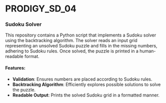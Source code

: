 # PRODIGY_SD_04
### Sudoku Solver

This repository contains a Python script that implements a Sudoku solver using the backtracking algorithm. The solver reads an input grid representing an unsolved Sudoku puzzle and fills in the missing numbers, adhering to Sudoku rules. Once solved, the puzzle is printed in a human-readable format.

#### Features:
- **Validation**: Ensures numbers are placed according to Sudoku rules.
- **Backtracking Algorithm**: Efficiently explores possible solutions to solve the puzzle.
- **Readable Output**: Prints the solved Sudoku grid in a formatted manner.
